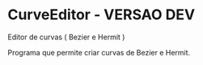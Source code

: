 CurveEditor - VERSAO DEV
===========

Editor de curvas ( Bezier e Hermit )

Programa que permite criar curvas de Bezier e Hermit.
